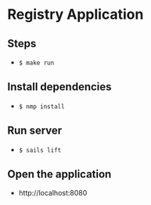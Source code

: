 # Registry Application

## Steps

- ``` $ make run ```

## Install dependencies
- ``` $ nmp install ```

## Run server
- ``` $ sails lift ```

## Open the application
- http://localhost:8080

